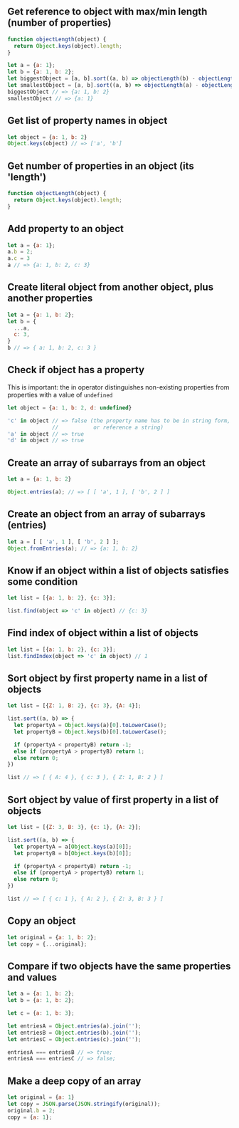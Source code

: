 
## Get reference to object with max/min length (number of properties)

```js
function objectLength(object) {
  return Object.keys(object).length;
}

let a = {a: 1};
let b = {a: 1, b: 2};
let biggestObject = [a, b].sort((a, b) => objectLength(b) - objectLength(a))[0];
let smallestObject = [a, b].sort((a, b) => objectLength(a) - objectLength(b))[0];
biggestObject // => {a: 1, b: 2}
smallestObject // => {a: 1}
```

## Get list of property names in object 

```js
let object = {a: 1, b: 2}
Object.keys(object) // => ['a', 'b']
```

## Get number of properties in an object (its 'length')

```js
function objectLength(object) {
  return Object.keys(object).length;
}
```

## Add property to an object

```js
let a = {a: 1};
a.b = 2;
a.c = 3
a // => {a: 1, b: 2, c: 3} 
```

## Create literal object from another object, plus another properties

```js
let a = {a: 1, b: 2};
let b = {
  ...a,
  c: 3,
}
b // => { a: 1, b: 2, c: 3 }
```

## Check if object has a property

This is important: the in operator distinguishes non-existing properties from properties with a value of `undefined`

```js
let object = {a: 1, b: 2, d: undefined}

'c' in object // => false (the property name has to be in string form,
              //           or reference a string)
'a' in object // => true
'd' in object // => true
```

## Create an array of subarrays from an object

```js
let a = {a: 1, b: 2}

Object.entries(a); // => [ [ 'a', 1 ], [ 'b', 2 ] ]
```

## Create an object from an array of subarrays (entries)

```js
let a = [ [ 'a', 1 ], [ 'b', 2 ] ];
Object.fromEntries(a); // => {a: 1, b: 2}
```

## Know if an object within a list of objects satisfies some condition

```js
let list = [{a: 1, b: 2}, {c: 3}];

list.find(object => 'c' in object) // {c: 3}
```

## Find index of object within a list of objects

```js
let list = [{a: 1, b: 2}, {c: 3}];
list.findIndex(object => 'c' in object) // 1
```

## Sort object by first property name in a list of objects 

```js
let list = [{Z: 1, B: 2}, {c: 3}, {A: 4}];

list.sort((a, b) => {
  let propertyA = Object.keys(a)[0].toLowerCase();
  let propertyB = Object.keys(b)[0].toLowerCase();

  if (propertyA < propertyB) return -1;
  else if (propertyA > propertyB) return 1;
  else return 0;
})

list // => [ { A: 4 }, { c: 3 }, { Z: 1, B: 2 } ]
```

## Sort object by value of first property in a list of objects 

```js
let list = [{Z: 3, B: 3}, {c: 1}, {A: 2}];

list.sort((a, b) => {
  let propertyA = a[Object.keys(a)[0]];
  let propertyB = b[Object.keys(b)[0]];

  if (propertyA < propertyB) return -1;
  else if (propertyA > propertyB) return 1;
  else return 0;
})

list // => [ { c: 1 }, { A: 2 }, { Z: 3, B: 3 } ]
```

## Copy an object

```js
let original = {a: 1, b: 2};
let copy = {...original};
```

## Compare if two objects have the same properties and values

```js
let a = {a: 1, b: 2};
let b = {a: 1, b: 2};

let c = {a: 1, b: 3};

let entriesA = Object.entries(a).join('');
let entriesB = Object.entries(b).join('');
let entriesC = Object.entries(c).join('');

entriesA === entriesB // => true;
entriesA === entriesC // => false;
```

## Make a deep copy of an array

```js
let original = {a: 1}
let copy = JSON.parse(JSON.stringify(original));
original.b = 2;
copy = {a: 1}; 
```